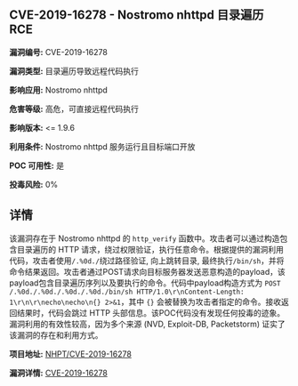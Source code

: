 ## CVE-2019-16278 - Nostromo nhttpd 目录遍历 RCE

**漏洞编号:** CVE-2019-16278

**漏洞类型:** 目录遍历导致远程代码执行

**影响应用:** Nostromo nhttpd

**危害等级:** 高危，可直接远程代码执行

**影响版本:** <= 1.9.6

**利用条件:** Nostromo nhttpd 服务运行且目标端口开放

**POC 可用性:** 是

**投毒风险:** 0%

## 详情

该漏洞存在于 Nostromo nhttpd 的 `http_verify` 函数中。攻击者可以通过构造包含目录遍历的 HTTP 请求，绕过权限验证，执行任意命令。根据提供的漏洞利用代码，攻击者使用`/.%0d./`绕过路径验证, 向上跳转目录, 最终执行`/bin/sh`，并将命令结果返回。攻击者通过POST请求向目标服务器发送恶意构造的payload，该payload包含目录遍历序列以及要执行的命令。代码中payload构造方式为 `POST /.%0d./.%0d./.%0d./.%0d./bin/sh HTTP/1.0\r\nContent-Length: 1\r\n\r\necho\necho\n{} 2>&1`，其中 `{}` 会被替换为攻击者指定的命令。接收返回结果时，代码会跳过 HTTP 头部信息。该POC代码没有发现任何投毒的迹象。漏洞利用的有效性较高，因为多个来源 (NVD, Exploit-DB, Packetstorm) 证实了该漏洞的存在和利用方式。

**项目地址:** [NHPT/CVE-2019-16278](https://github.com/NHPT/CVE-2019-16278)

**漏洞详情:** [CVE-2019-16278](https://nvd.nist.gov/vuln/detail/CVE-2019-16278)